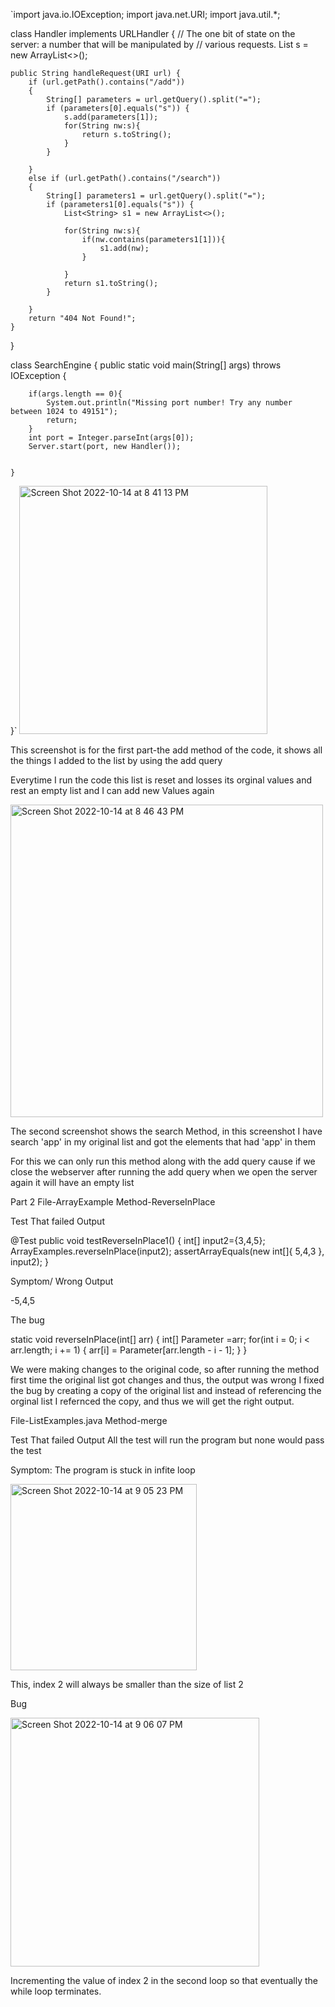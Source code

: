 `import java.io.IOException;
import java.net.URI;
import java.util.*; 

class Handler implements URLHandler {
    // The one bit of state on the server: a number that will be manipulated by
    // various requests.
    List<String> s = new ArrayList<>();

    public String handleRequest(URI url) {
        if (url.getPath().contains("/add")) 
        { 
            String[] parameters = url.getQuery().split("=");
            if (parameters[0].equals("s")) {
                s.add(parameters[1]);
                for(String nw:s){
                    return s.toString();
                }
            }
        
        }
        else if (url.getPath().contains("/search")) 
        { 
            String[] parameters1 = url.getQuery().split("=");
            if (parameters1[0].equals("s")) {
                List<String> s1 = new ArrayList<>();
                
                for(String nw:s){
                    if(nw.contains(parameters1[1])){
                        s1.add(nw);
                    }
                     
                }
                return s1.toString();
            }
        
        }
        return "404 Not Found!";
    }
}

class SearchEngine {
    public static void main(String[] args) throws IOException {
    
        if(args.length == 0){
            System.out.println("Missing port number! Try any number between 1024 to 49151");
            return;
        }
        int port = Integer.parseInt(args[0]);
        Server.start(port, new Handler());

    
    }
}`
  <img width="397" alt="Screen Shot 2022-10-14 at 8 41 13 PM" src="https://user-images.githubusercontent.com/100493743/195967353-af6c11ca-ab57-4869-95a5-67f528aa4e8c.png">

  This screenshot is for the first part-the add method of the code, it shows all the things I added to the list by using the add query
  
  Everytime I run the code this list is reset and losses its orginal values and rest an empty list and I can add new Values again
  
  <img width="500" alt="Screen Shot 2022-10-14 at 8 46 43 PM" src="https://user-images.githubusercontent.com/100493743/195967451-57ed45da-1fb4-4811-b6e4-f142e3b7d69b.png">
 
  The second screenshot shows the search Method, in this screenshot I have search 'app' in my original list and got the elements that had 'app' in them
  
  For this we can only run this method along with the add query cause if we close the webserver after running the add query when we open the server again it will have an empty list
  
  Part 2
  File-ArrayExample
  Method-ReverseInPlace
  
  
  Test That failed Output
  
  
  @Test 
	public void testReverseInPlace1() {
    int[] input2={3,4,5};
    ArrayExamples.reverseInPlace(input2);
    assertArrayEquals(new int[]{ 5,4,3 }, input2);
  }
  
  
  Symptom/ Wrong Output
  
  -5,4,5
  
  The bug
  
  static void reverseInPlace(int[] arr) {
    int[] Parameter =arr;
    for(int i = 0; i < arr.length; i += 1) {
      arr[i] = Parameter[arr.length - i - 1];
    }
  }
  
  
  We were making changes to the original code, so after running the method first time the original list got changes and thus, the output was wrong
  I fixed the bug by creating a copy of the original list and instead of referencing the orginal list I refernced the copy, and thus we will get the right output.
  
  
  File-ListExamples.java
  Method-merge
  
 Test That failed Output
 All the test will run the program but none would pass the test
 
 Symptom: The program is stuck in infite loop
 
  <img width="298" alt="Screen Shot 2022-10-14 at 9 05 23 PM" src="https://user-images.githubusercontent.com/100493743/195967974-c91bf232-14ca-4f3c-b952-9e34cf8de02d.png">
  
  
This, index 2 will always be smaller than the size of list 2

Bug


<img width="398" alt="Screen Shot 2022-10-14 at 9 06 07 PM" src="https://user-images.githubusercontent.com/100493743/195967989-15570def-8175-4e85-85bc-299cec1de7f3.png">

Incrementing the value of index 2 in the second loop so that eventually the while loop terminates. 
